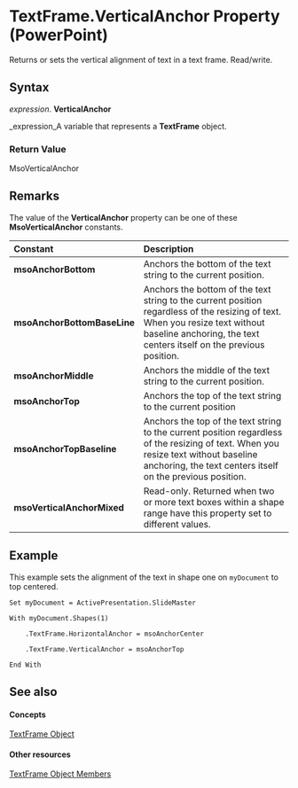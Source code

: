 
# TextFrame.VerticalAnchor Property (PowerPoint)

Returns or sets the vertical alignment of text in a text frame. Read/write.


## Syntax

 _expression_. **VerticalAnchor**

 _expression_A variable that represents a  **TextFrame** object.


### Return Value

MsoVerticalAnchor


## Remarks

The value of the  **VerticalAnchor** property can be one of these **MsoVerticalAnchor** constants.



|**Constant**|**Description**|
|:-----|:-----|
| **msoAnchorBottom**|Anchors the bottom of the text string to the current position.|
| **msoAnchorBottomBaseLine**|Anchors the bottom of the text string to the current position regardless of the resizing of text. When you resize text without baseline anchoring, the text centers itself on the previous position.|
| **msoAnchorMiddle**|Anchors the middle of the text string to the current position.|
| **msoAnchorTop**|Anchors the top of the text string to the current position|
| **msoAnchorTopBaseline**|Anchors the top of the text string to the current position regardless of the resizing of text. When you resize text without baseline anchoring, the text centers itself on the previous position.|
| **msoVerticalAnchorMixed**| Read-only. Returned when two or more text boxes within a shape range have this property set to different values.|

## Example

This example sets the alignment of the text in shape one on  `myDocument` to top centered.


```
Set myDocument = ActivePresentation.SlideMaster

With myDocument.Shapes(1)

    .TextFrame.HorizontalAnchor = msoAnchorCenter

    .TextFrame.VerticalAnchor = msoAnchorTop

End With
```


## See also


#### Concepts


 [TextFrame Object](03346e81-71b2-0b9e-843d-fb8aa0e3c868.md)
#### Other resources


 [TextFrame Object Members](a3328d9a-799c-b961-4e95-f341a757f7c9.md)
